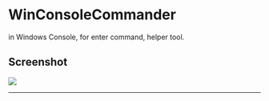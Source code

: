 WinConsoleCommander
=========

in Windows Console, for enter command, helper tool.

Screenshot
----------

![][commander_screenshot]

---

[commander_screenshot]: doc/image/commander_screenshot.png
